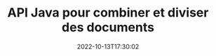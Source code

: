 ---
############################# Static ############################
layout: "product"
date: 2022-10-13T17:30:02
draft: false

product: "Merger"
product_tag: "merger"
platform: "Java"
platform_tag: "java"

############################# Head ############################
head_title: "API de fusion de documents Java | fusionner et supprimer Word Excel PDF XPS EPUB"
head_description: "API de fusion de documents pour Java. Fusionner, diviser, échanger, réorganiser et supprimer des pages de formats PDF, Microsoft Word, Excel, présentations, Visio, XPS et EPUB."

############################# Header ############################
title: "API Java pour combiner et diviser des documents"
description: "Développez des applications hautes performances capables de combiner, extraire, mélanger, couper ou supprimer des pages, des diapositives et des diagrammes lors de vos déplacements."
button:
    enable: true

############################# SubMenu ############################
submenu:
    enable: true
    
    left:
        img_alt: "GroupDocs.Merger for Java"
        image: "https://www.groupdocs.cloud/templates/groupdocs/images/product-logos/groupdocs-merger-java.png"
        product: "GroupDocs.Merger"
        platform: "Java"

    middle:
        button:
            # button loop
            - link: "#overview"
              text: "Aperçu"

            # button loop
            - link: "#features"
              text: "Caractéristiques"

            # button loop
            - link: "#support"
              text: "Support"

            # button loop
            - link: "https://products.groupdocs.app/merger"
              text: "Live Demo"

            # button loop
            - link: "https://purchase.groupdocs.com/pricing/merger/java"
              text: "Pricing"

    right:
        link_download: "https://downloads.groupdocs.com/merger"
        link_learn: "https://docs.groupdocs.com/merger/java/"
        link_buy: "https://purchase.groupdocs.com"

############################# Overview ############################
overview:
    enable: true
    content: |
      GroupDocs.Merger pour Java vous permet de développer rapidement des applications métier haut de gamme en Java. Avec peu de codage, vos applications Java peuvent fusionner, extraire, mélanger, couper et supprimer une seule page ou un lot de pages, de diapositives et de diagrammes. Les opérations de fusion peuvent également être effectuées sur des fichiers sécurisés de format connu et inconnu en appliquant ou en supprimant la protection par mot de passe.  

      
    tabs:
      enable: true
      
      ## TAB ONE ##
      tab_one:
        description: |
          Voici un aperçu de GroupDocs.Merger pour Java :
      
        left:
          enable: true
          icon: "fab fa-html5"
          title: "Opérations sur les documents"
          content: |
            * Modifier l'ordre des pages
            * Supprimer ou supprimer des pages
            * Diviser ou rompre le document
            * Échangez ou mélangez deux pages
            * Rogner une ou plusieurs pages
            * Joindre plusieurs documents
        
        right:
          enable: true
          icon: "fab fa-html5"
          title: "Opérations de sécurité"
          content: |
            * Configurer la sécurité des documents
            * Vérifier l'état de sécurité des documents
            * Définir le mot de passe du document
            * Mettre à jour le mot de passe du document
            * Supprimer le mot de passe du document
      
      ## TAB TWO ##
      tab_two:
        description: |
          GroupDocs.Merger pour Java prend en charge la fusion des [formats de fichier de document] suivants (https://docs.groupdocs.com/merger/java/supported-document-formats/):

        left:
          enable: true
          table:
            # table loop
            - title: "Microsoft Office"
              content: |
                * **Word:** DOC, DOCX, DOCM, DOT, DOTX, DOTM, RTF, TXT
                * **Excel:** XLS, XLSX, XLSM, XLSB, XLTM, XLT, XLTM, XLTX, XLAM, SXC, SpreadsheetML
                * **PowerPoint:** PPT, PPTX, PPS, PPSX, PPSM, POT, POTM, POTX, PPTM
                * **OneNote:** ONE

        right:
          enable: true
          table:
            # table loop
            - title: "OpenDocument & Autres formats"
              content: |
                * **Formats OpenDocument** : ODT, OTT, ODP, OTP, ODS
                * **Mise en page fixe** : PDF, XPS
                * **Images** : BMP, PNG, TIFF
                * **Web** : HTML, MHT, MHTML
                * **Texte** : TXT, CSV, TSV
                * **LaTex** : TEX
                * **Ebook** : EPUB

      ## TAB THREE ##
      tab_three:
        description: |
          GroupDocs.Merger for Java prend en charge la suite Systèmes d'exploitation, Frameworks & Directeur chargé d'emballages:
        
        left:
          enable: true
          table:
            # table loop
            - icon: "fab fa-windows"
              title: "Systèmes d'exploitation"
              content: |
                * Bureau Windows
                * Serveur Windows
                * Linux
                * Mac OS

            # table loop
            - icon: "fas fa-code"
              title: "Cadres pris en charge"
              content: |
                * Java 7 (1.7)
                * Java 8 (1.8)
                * Java 10
                * Java 11 and above

        right:
          enable: true
          table:
            # table loop
            - icon: "fas fa-box"
              title: "Outil d'automatisation de constructioe"
              content: |
                * Maven

            # table loop
            - icon: "fas fa-tools"
              title: "Environnements de développement"
              content: |
                * NetBeans
                * IntelliJ IDEA
                * Eclipse
                
                

############################# Features ############################
features:
    enable: true
    title: "GroupDocs.Merger pour les fonctionnalités Java"

    feature:
      # feature loop
      - icon: "fas fa-copy"
        content: "Fusionnez diverses pages, diapositives et diagrammes dans un seul fichier"
       
      # feature loop
      - icon: "fas fa-eye"
        content: "Extrayez et divisez des documents volumineux en plusieurs fichiers plus petits"

      # feature loop
      - icon: "fas fa-bolt"
        content: "Mélangez et réorganisez les pages, les diapositives ou les diagrammes"
      
      # feature loop
      - icon: "fas fa-file-powerpoint"
        content: "Échangez et échangez deux pages, diapositives ou diagrammes entre eux dans un document"

      # feature loop
      - icon: "fas fa-code"
        content: "Couper et rogner le document en supprimant des pages, des diapositives ou des diagrammes spécifiques"

      # feature loop
      - icon: "fas fa-cloud"
        content: "Supprimer une seule ou une collection de pages, de diapositives ou de diagrammes"

      # feature loop
      - icon: "fas fa-remove-format"
        content: "Assemblez et fusionnez un grand nombre de documents par lots"

      # feature loop
      - icon: "fas fa-comment-slash"
        content: "Vérifier par programmation en Java si un document est sécurisé avec un mot de passe"

      # feature loop
      - icon: "fas fa-location-arrow"
        content: "Définir, réinitialiser et supprimer le mot de passe des formats de documents connus et inconnus"

      # feature loop
      - icon: "fas fa-border-all"
        content: "Diviser un fichier texte en plusieurs par numéros de ligne"

      # feature loop
      - icon: "fas fa-wrench"
        content: "Obtenir la représentation d'image des pages de document"

      # feature loop
      - icon: "fas fa-columns"
        content: "Fusionner plusieurs documents de différents formats en un seul fichier PDF"

      # feature loop
      - icon: "fas fa-file-word"
        content: "Insérer des objets OLE dans les formats PDF, Word, Excel, PowerPoint et Open Document"

      # feature loop
      - icon: "fas fa-envelope"
        content: "Joindre des fichiers par programmation à un document PDF"

      # feature loop
      - icon: "fas fa-print"
        content: "Ajouter un document au diagramme via des objets OLE"

      # feature loop
      - icon: "fas fa-file-archive"
        content: "Fusionnez différents types de documents (DOC, XLS, PPT, etc.) en un seul fichier PDF"

      # feature loop
      - icon: "fas fa-lock"
        content: "Importez facilement des objets OLE dans les types de fichiers Microsoft Word, Excel, Presentation et OpenDocument"

      # feature loop
      - icon: "fas fa-file-code"
        content: "Ajouter d'autres documents à la page de diagramme via des objets OLE"

    more_feature:
      # more_feature_loop
      - title: "Supprimer les pages souhaitées des documents"
        content: |
          L'API GroupDocs.Merger pour Java vous permet de sélectionner et de supprimer les pages indésirables de votre document.
      
      # more_feature_loop
      - title: "Vérifier le mot de passe du format de document inconnu"
        content: "Même si le format d'un document particulier est inconnu, GroupDocs.Merger pour Java vous permet de vérifier et de récupérer le mot de passe du document, s'il est disponible."

      # more_feature_loop
      - title: "Joindre des documents protégés par mot de passe de formats connus"
        content: "GroupDocs.Merger pour Java API vous permet d'obtenir une liste de documents de formats connus et inconnus."

############################# Support ############################
support:
    enable: true

############################# Solutions ############################
solutions:
    enable: true
    title: "GroupDocs.Merger propose des API de visualisation de documents pour d'autres environnements de développement populaires"

    solution:
        # solution loop
        - img_alt: "GroupDocs.Merger for Java"
          image: "https://www.groupdocs.cloud/templates/groupdocs/images/product-logos/groupdocs-merger-java.png"
          product: "GroupDocs.Merger"
          platform: "Java"
          link: "/merger/java/"

############################# Back to top ###############################
back_to_top:
  enable: true
---
